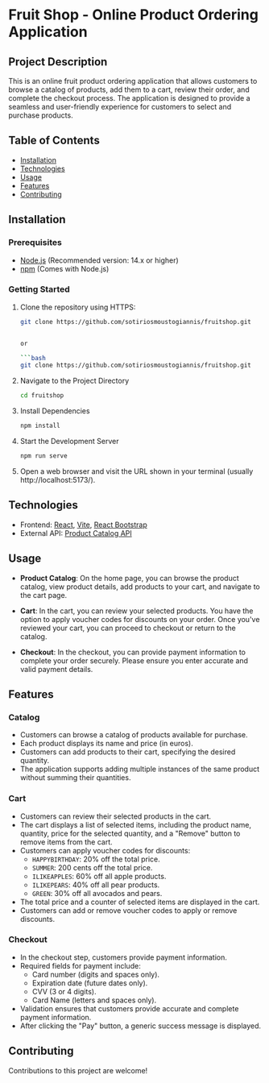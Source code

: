 # Fruit Shop - Online Product Ordering Application

## Project Description

This is an online fruit product ordering application that allows customers to browse a catalog of products, add them to a cart, review their order, and complete the checkout process. 
The application is designed to provide a seamless and user-friendly experience for customers to select and purchase products.

## Table of Contents

- [Installation](#installation)
- [Technologies](#technologies)
- [Usage](#usage)
- [Features](#features)
- [Contributing](#contributing)

## Installation

### Prerequisites

- [Node.js](https://nodejs.org/) (Recommended version: 14.x or higher)
- [npm](https://www.npmjs.com/) (Comes with Node.js)

### Getting Started

1. Clone the repository using HTTPS:

   ```bash
   git clone https://github.com/sotiriosmoustogiannis/fruitshop.git
   

   or

   ```bash
   git clone https://github.com/sotiriosmoustogiannis/fruitshop.git


2. Navigate to the Project Directory

   ```bash
   cd fruitshop

3. Install Dependencies

   ```bash
   npm install

4. Start the Development Server

   ```bash
   npm run serve

5. Open a web browser and visit the URL shown in your terminal 
   (usually http://localhost:5173/).

## Technologies

- Frontend: [React](https://reactjs.org/), [Vite](https://vitejs.dev/guide), [React Bootstrap](https://react-bootstrap.netlify.app/)
- External API: [Product Catalog API](https://demo0336234.mockable.io/products)

## Usage

- **Product Catalog**: On the home page, you can browse the product catalog, view product details, add products to your cart, and navigate to the cart page.

- **Cart**: In the cart, you can review your selected products. You have the option to apply voucher codes for discounts on your order. Once you've reviewed your cart, you can proceed to checkout or return to the catalog.

- **Checkout**: In the checkout, you can provide payment information to complete your order securely. Please ensure you enter accurate and valid payment details.


## Features

### Catalog

- Customers can browse a catalog of products available for purchase.
- Each product displays its name and price (in euros).
- Customers can add products to their cart, specifying the desired quantity.
- The application supports adding multiple instances of the same product without summing their quantities.

### Cart

- Customers can review their selected products in the cart.
- The cart displays a list of selected items, including the product name, quantity, price for the selected quantity, and a "Remove" button to remove items from the cart.
- Customers can apply voucher codes for discounts:
  - `HAPPYBIRTHDAY`: 20% off the total price.
  - `SUMMER`: 200 cents off the total price.
  - `ILIKEAPPLES`: 60% off all apple products.
  - `ILIKEPEARS`: 40% off all pear products.
  - `GREEN`: 30% off all avocados and pears.
- The total price and a counter of selected items are displayed in the cart.
- Customers can add or remove voucher codes to apply or remove discounts.

### Checkout

- In the checkout step, customers provide payment information.
- Required fields for payment include:
  - Card number (digits and spaces only).
  - Expiration date (future dates only).
  - CVV (3 or 4 digits).
  - Card Name (letters and spaces only).
- Validation ensures that customers provide accurate and complete payment information.
- After clicking the "Pay" button, a generic success message is displayed.

## Contributing

Contributions to this project are welcome!
